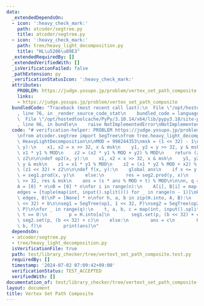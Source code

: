 ```yaml
---
data:
  _extendedDependsOn:
  - icon: ':heavy_check_mark:'
    path: atcoder/segtree.py
    title: atcoder/segtree.py
  - icon: ':heavy_check_mark:'
    path: tree/heavy_light_decomposition.py
    title: "HL\u5206\u89E3"
  _extendedRequiredBy: []
  _extendedVerifiedWith: []
  _isVerificationFailed: false
  _pathExtension: py
  _verificationStatusIcon: ':heavy_check_mark:'
  attributes:
    PROBLEM: https://judge.yosupo.jp/problem/vertex_set_path_composite
    links:
    - https://judge.yosupo.jp/problem/vertex_set_path_composite
  bundledCode: "Traceback (most recent call last):\n  File \"/opt/hostedtoolcache/PyPy/3.10.14/x64/lib/pypy3.10/site-packages/onlinejudge_verify/documentation/build.py\"\
    , line 76, in _render_source_code_stat\n    bundled_code = language.bundle(\n\
    \  File \"/opt/hostedtoolcache/PyPy/3.10.14/x64/lib/pypy3.10/site-packages/onlinejudge_verify/languages/python.py\"\
    , line 96, in bundle\n    raise NotImplementedError\nNotImplementedError\n"
  code: "# verification-helper: PROBLEM https://judge.yosupo.jp/problem/vertex_set_path_composite\n\
    \nfrom atcoder.segtree import SegTree\nfrom tree.heavy_light_decomposition import\
    \ HeavyLightDecomposition\n\nMOD = 998244353\nmsk = (1 << 32) - 1\n\n\ndef op1(x,\
    \ y):\n    x1, x2 = x >> 32, x & msk\n    y1, y2 = y >> 32, y & msk\n    z1 =\
    \ x1 * y1 % MOD\n    z2 = (x2 * y1 % MOD + y2) % MOD\n    return (z1 << 32) +\
    \ z2\n\n\ndef op2(x, y):\n    x1, x2 = x >> 32, x & msk\n    y1, y2 = y >> 32,\
    \ y & msk\n    z1 = x1 * y1 % MOD\n    z2 = (x1 * y2 % MOD + x2) % MOD\n    return\
    \ (z1 << 32) + z2\n\n\ndef f(x, y):\n    global ans\n    if x <= y:\n        res\
    \ = seg1.prod(x, y)\n    else:\n        res = seg2.prod(y, x)\n    s, t = res\
    \ >> 32, res & msk\n    ans = (s * ans % MOD + t) % MOD\n\n\nn, q = map(int, input().split())\n\
    A = [0] * n\nB = [0] * n\nfor i in range(n):\n    A[i], B[i] = map(int, input().split())\n\
    edges = [tuple(map(int, input().split())) for _ in range(n - 1)]\nH = HeavyLightDecomposition(n,\
    \ edges, 0)\nP = [None] * n\nfor h, a, b in zip(H.into, A, B):\n    P[h] = (a\
    \ << 32) + b\n\nseg1 = SegTree(op1, 1 << 32, P)\nseg2 = SegTree(op2, 1 << 32,\
    \ P)\n\nfor _ in range(q):\n    t, a, b, c = map(int, input().split())\n    if\
    \ t == 0:\n        p = H.into[a]\n        seg1.set(p, (b << 32) + c)\n       \
    \ seg2.set(p, (b << 32) + c)\n    else:\n        ans = c\n        H.path_noncommutative_query(a,\
    \ b, f)\n        print(ans)\n"
  dependsOn:
  - atcoder/segtree.py
  - tree/heavy_light_decomposition.py
  isVerificationFile: true
  path: test/library_checker/tree/vertext_set_path_composite.test.py
  requiredBy: []
  timestamp: '2024-07-02 07:09:42+09:00'
  verificationStatus: TEST_ACCEPTED
  verifiedWith: []
documentation_of: test/library_checker/tree/vertext_set_path_composite.test.py
layout: document
title: Vertex Set Path Composite
---
```


